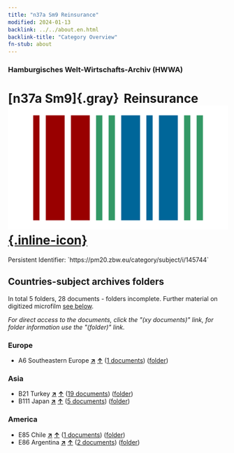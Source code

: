 ```yaml
---
title: "n37a Sm9 Reinsurance"
modified: 2024-01-13
backlink: ../../about.en.html
backlink-title: "Category Overview"
fn-stub: about
---
```


### Hamburgisches Welt-Wirtschafts-Archiv (HWWA)

# [n37a Sm9]{.gray}&#8201; Reinsurance &#160; [![Wikidata](/images/Wikidata-logo.svg "Wikidata"){.inline-icon}](http://www.wikidata.org/entity/Q476118)

<div class="hint">Persistent Identifier: `https://pm20.zbw.eu/category/subject/i/145744`</div>







## Countries-subject archives folders







In total 5 folders, 28 documents - folders incomplete. Further material on digitized microfilm [see below](#filmsections).

_For direct access to the documents, click the "(xy documents)" link, for folder information use the "(folder)" link._



### Europe

- A6 Southeastern Europe [**&nearr;**](../../../geo/i/140900/about.en.html "Southeastern Europe (all folders)") [**&uarr;**](../../../geo/about.en.html#A6 "Country category system") (<a href="https://pm20.zbw.eu/iiifview/folder/sh/140900,145744" title="about: Southeastern Europe : Reinsurance" target="_blank">1 documents</a>) ([folder](../../../../folder/sh/1409xx/140900/1457xx/145744/about.en.html))

### Asia

- B21 Turkey [**&nearr;**](../../../geo/i/141111/about.en.html "Turkey (all folders)") [**&uarr;**](../../../geo/about.en.html#B21 "Country category system") (<a href="https://pm20.zbw.eu/iiifview/folder/sh/141111,145744" title="about: Turkey : Reinsurance" target="_blank">19 documents</a>) ([folder](../../../../folder/sh/1411xx/141111/1457xx/145744/about.en.html))
- B111 Japan [**&nearr;**](../../../geo/i/141272/about.en.html "Japan (all folders)") [**&uarr;**](../../../geo/about.en.html#B111 "Country category system") (<a href="https://pm20.zbw.eu/iiifview/folder/sh/141272,145744" title="about: Japan : Reinsurance" target="_blank">5 documents</a>) ([folder](../../../../folder/sh/1412xx/141272/1457xx/145744/about.en.html))

### America

- E85 Chile [**&nearr;**](../../../geo/i/141691/about.en.html "Chile (all folders)") [**&uarr;**](../../../geo/about.en.html#E85 "Country category system") (<a href="https://pm20.zbw.eu/iiifview/folder/sh/141691,145744" title="about: Chile : Reinsurance" target="_blank">1 documents</a>) ([folder](../../../../folder/sh/1416xx/141691/1457xx/145744/about.en.html))
- E86 Argentina [**&nearr;**](../../../geo/i/141692/about.en.html "Argentina (all folders)") [**&uarr;**](../../../geo/about.en.html#E86 "Country category system") (<a href="https://pm20.zbw.eu/iiifview/folder/sh/141692,145744" title="about: Argentina : Reinsurance" target="_blank">2 documents</a>) ([folder](../../../../folder/sh/1416xx/141692/1457xx/145744/about.en.html))



<a id="filmsections" />













